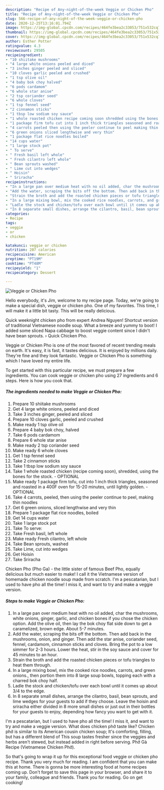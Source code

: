 ```yaml
---
description: "Recipe of Any-night-of-the-week Veggie or Chicken Pho"
title: "Recipe of Any-night-of-the-week Veggie or Chicken Pho"
slug: 566-recipe-of-any-night-of-the-week-veggie-or-chicken-pho
date: 2020-12-25T13:16:01.794Z
image: https://img-global.cpcdn.com/recipes/464fe3bea2c33053/751x532cq70/veggie-or-chicken-pho-recipe-main-photo.jpg
thumbnail: https://img-global.cpcdn.com/recipes/464fe3bea2c33053/751x532cq70/veggie-or-chicken-pho-recipe-main-photo.jpg
cover: https://img-global.cpcdn.com/recipes/464fe3bea2c33053/751x532cq70/veggie-or-chicken-pho-recipe-main-photo.jpg
author: Esther Potter
ratingvalue: 4.3
reviewcount: 29505
recipeingredient:
- "10 shiitake mushrooms"
- "4 large white onions peeled and diced"
- "3 inches ginger peeled and sliced"
- "10 cloves garlic peeled and crushed"
- "1 tsp olive oil"
- "4 baby bok choy halved"
- "6 pods cardamom"
- "6 whole star anise"
- "2 tsp coriander seed"
- "6 whole cloves"
- "1 tsp fennel seed"
- "2 cinnamon sticks"
- "1 tbsp low sodium soy sauce"
- "1 whole roasted chicken recipe coming soon shredded using the bones for the stock  OPTIONAL"
- "1 package firm tofu cut into 1 inch thick triangles seasoned and roasted in a 400F oven for 1520 minutes until lightly golden  OPTIONAL"
- "4 carrots peeled then using the peeler continue to peel making thin noodles"
- "6 green onions sliced lengthwise and very thin"
- "1 package flat rice noodles boiled"
- "14 cups water"
- "1 large stock pot"
- " To serve"
- " Fresh basil left whole"
- " Fresh cilantro left whole"
- " Bean sprouts washed"
- " Lime cut into wedges"
- " Hoisin"
- " Sriracha"
recipeinstructions:
- "In a large pan over medium heat with no oil added, char the mushrooms, white onions, ginger, garlic, and chicken bones if you chose the chicken option. Add the olive oil, then lay the bok choy flat side down to get a caramelized, brown edge. About 5-7 minutes."
- "Add the water, scraping the bits off the bottom. Then add back in the mushrooms, onion, and ginger. Then add the star anise, coriander seed, fennel, cardamom, cinnamon sticks and cloves. Bring the pot to a low simmer for 2-3 hours. Lower the heat, stir in the soy sauce and cover for 45 minutes to an hour."
- "Strain the broth and add the roasted chicken pieces or tofu triangles to heat them through."
- "In a large mixing bowl, mix the cooked rice noodles, carrots, and green onions., then portion them into 8 large soup bowls, topping each with a charred bok choy half."
- "Ladle the stock and chicken/tofu over each bowl until it comes up about 3/4 to the edge."
- "In 8 separate small dishes, arrange the cilantro, basil, bean sprouts, and lime wedges for your guests to add if they choose. Leave the hoisin and sriracha either divided in 8 more small dishes or just out in their bottles for your guests to enjoy, depending how fancy you want to get with it."
categories:
- Recipe
tags:
- veggie
- or
- chicken

katakunci: veggie or chicken 
nutrition: 207 calories
recipecuisine: American
preptime: "PT19M"
cooktime: "PT48M"
recipeyield: "1"
recipecategory: Dessert

---
```



![Veggie or Chicken Pho](https://img-global.cpcdn.com/recipes/464fe3bea2c33053/751x532cq70/veggie-or-chicken-pho-recipe-main-photo.jpg)

Hello everybody, it's Jim, welcome to my recipe page. Today, we're going to make a special dish, veggie or chicken pho. One of my favorites. This time, I will make it a little bit tasty. This will be really delicious.

Quick weeknight chicken pho from expert Andrea Nguyen! Shortcut version of traditional Vietnamese noodle soup. What a breeze and yummy to boot! I added some sliced Napa cabbage to boost veggie content since I didn&#39;t have bean sprouts. › Quick Chicken Pho.

Veggie or Chicken Pho is one of the most favored of recent trending meals on earth. It's easy, it is fast, it tastes delicious. It is enjoyed by millions daily. They're fine and they look fantastic. Veggie or Chicken Pho is something which I have loved my entire life.


To get started with this particular recipe, we must prepare a few ingredients. You can cook veggie or chicken pho using 27 ingredients and 6 steps. Here is how you cook that.

<!--inarticleads1-->

##### The ingredients needed to make Veggie or Chicken Pho:

1. Prepare 10 shiitake mushrooms
1. Get 4 large white onions, peeled and diced
1. Take 3 inches ginger, peeled and sliced
1. Prepare 10 cloves garlic, peeled and crushed
1. Make ready 1 tsp olive oil
1. Prepare 4 baby bok choy, halved
1. Take 6 pods cardamom
1. Prepare 6 whole star anise
1. Make ready 2 tsp coriander seed
1. Make ready 6 whole cloves
1. Get 1 tsp fennel seed
1. Take 2 cinnamon sticks
1. Take 1 tbsp low sodium soy sauce
1. Take 1 whole roasted chicken (recipe coming soon), shredded, using the bones for the stock. - OPTIONAL
1. Make ready 1 package firm tofu, cut into 1 inch thick triangles, seasoned and roasted in a 400F oven for 15-20 minutes, until lightly golden. - OPTIONAL
1. Take 4 carrots, peeled, then using the peeler continue to peel, making thin noodles
1. Get 6 green onions, sliced lengthwise and very thin
1. Prepare 1 package flat rice noodles, boiled
1. Get 14 cups water
1. Take 1 large stock pot
1. Take  To serve:
1. Take  Fresh basil, left whole
1. Make ready  Fresh cilantro, left whole
1. Take  Bean sprouts, washed
1. Take  Lime, cut into wedges
1. Get  Hoisin
1. Take  Sriracha


Chicken Pho (Pho Ga) - the little sister of famous Beef Pho, equally delicious but much easier to make! I call it the Vietnamese version of homemade chicken noodle soup made from scratch. I&#39;m a pescatarian, but I used to have pho all the time! I miss it, and want to try and make a veggie version. 

<!--inarticleads2-->

##### Steps to make Veggie or Chicken Pho:

1. In a large pan over medium heat with no oil added, char the mushrooms, white onions, ginger, garlic, and chicken bones if you chose the chicken option. Add the olive oil, then lay the bok choy flat side down to get a caramelized, brown edge. About 5-7 minutes.
1. Add the water, scraping the bits off the bottom. Then add back in the mushrooms, onion, and ginger. Then add the star anise, coriander seed, fennel, cardamom, cinnamon sticks and cloves. Bring the pot to a low simmer for 2-3 hours. Lower the heat, stir in the soy sauce and cover for 45 minutes to an hour.
1. Strain the broth and add the roasted chicken pieces or tofu triangles to heat them through.
1. In a large mixing bowl, mix the cooked rice noodles, carrots, and green onions., then portion them into 8 large soup bowls, topping each with a charred bok choy half.
1. Ladle the stock and chicken/tofu over each bowl until it comes up about 3/4 to the edge.
1. In 8 separate small dishes, arrange the cilantro, basil, bean sprouts, and lime wedges for your guests to add if they choose. Leave the hoisin and sriracha either divided in 8 more small dishes or just out in their bottles for your guests to enjoy, depending how fancy you want to get with it.


I&#39;m a pescatarian, but I used to have pho all the time! I miss it, and want to try and make a veggie version. What does chicken phở taste like? Chicken phở is similar to its American cousin chicken soup; It&#39;s comforting, filling, but has a different blend of This soup tastes fresher since the veggies and herbs aren&#39;t stewed, but instead added in right before serving. Phở Gà Recipe (Vietnamese Chicken Phở). 

So that's going to wrap it up for this exceptional food veggie or chicken pho recipe. Thank you very much for reading. I am confident that you can make this at home. There is gonna be more interesting food at home recipes coming up. Don't forget to save this page in your browser, and share it to your family, colleague and friends. Thank you for reading. Go on get cooking!
